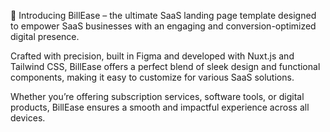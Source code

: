  🚀 Introducing BillEase – the ultimate SaaS landing page template designed to empower SaaS businesses with an engaging and conversion-optimized digital presence.


Crafted with precision, built in Figma and developed with Nuxt.js and Tailwind CSS, BillEase offers a perfect blend of sleek design and functional components, making it easy to customize for various SaaS solutions.

 Whether you’re offering subscription services, software tools, or digital products, BillEase ensures a smooth and impactful experience across all devices.